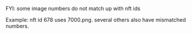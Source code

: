 FYI: some image numbers do not match up with nft ids

Example: nft id 678 uses 7000.png. several others also have mismatched numbers.
